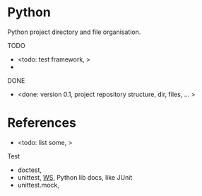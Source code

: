 # Python 

Python project directory and file organisation.

TODO
* <todo: test framework, >
* 

DONE
* <done: version 0.1, project repository structure, dir, files, ... >

# References

* <todo: list some, >

Test
* doctest, 
* unittest, [WS](https://docs.python.org/3/library/unittest.html#), Python lib docs, like JUnit
* unittest.mock, 
